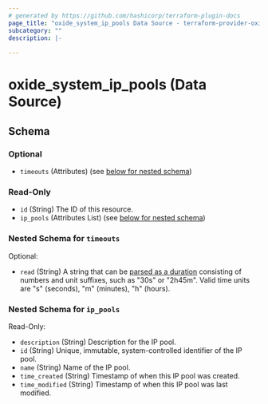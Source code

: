```yaml
---
# generated by https://github.com/hashicorp/terraform-plugin-docs
page_title: "oxide_system_ip_pools Data Source - terraform-provider-oxide"
subcategory: ""
description: |-
  
---
```


# oxide_system_ip_pools (Data Source)





<!-- schema generated by tfplugindocs -->
## Schema

### Optional

- `timeouts` (Attributes) (see [below for nested schema](#nestedatt--timeouts))

### Read-Only

- `id` (String) The ID of this resource.
- `ip_pools` (Attributes List) (see [below for nested schema](#nestedatt--ip_pools))

<a id="nestedatt--timeouts"></a>
### Nested Schema for `timeouts`

Optional:

- `read` (String) A string that can be [parsed as a duration](https://pkg.go.dev/time#ParseDuration) consisting of numbers and unit suffixes, such as "30s" or "2h45m". Valid time units are "s" (seconds), "m" (minutes), "h" (hours).


<a id="nestedatt--ip_pools"></a>
### Nested Schema for `ip_pools`

Read-Only:

- `description` (String) Description for the IP pool.
- `id` (String) Unique, immutable, system-controlled identifier of the IP pool.
- `name` (String) Name of the IP pool.
- `time_created` (String) Timestamp of when this IP pool was created.
- `time_modified` (String) Timestamp of when this IP pool was last modified.
